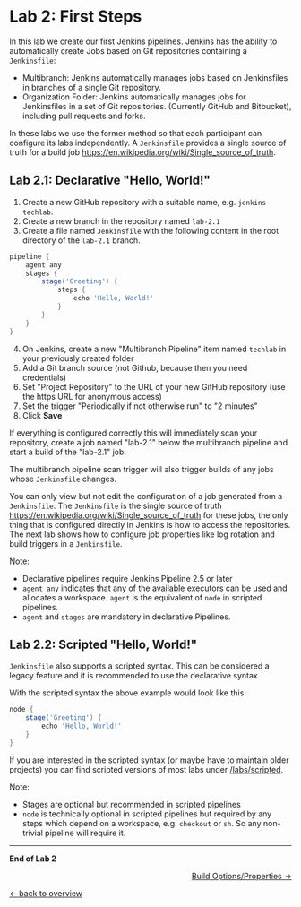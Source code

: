 Lab 2: First Steps
==================

In this lab we create our first Jenkins pipelines.
Jenkins has the ability to automatically create Jobs based on Git repositories containing a ``Jenkinsfile``:

* Multibranch: Jenkins automatically manages jobs based on Jenkinsfiles in branches of a single Git repository.
* Organization Folder: Jenkins automatically manages jobs for Jenkinsfiles in a set of Git repositories. (Currently GitHub and Bitbucket), including pull requests and forks.

In these labs we use the former method so that each participant can configure its labs independently.
A ``Jenkinsfile`` provides a single source of truth for a build job <https://en.wikipedia.org/wiki/Single_source_of_truth>.

Lab 2.1: Declarative "Hello, World!"
------------------------------------

1. Create a new GitHub repository with a suitable name, e.g. ``jenkins-techlab``.
2. Create a new branch in the repository named ``lab-2.1``
3. Create a file named ``Jenkinsfile`` with the following content in the root directory of the ``lab-2.1`` branch.

```groovy
pipeline {
    agent any
    stages {
        stage('Greeting') {
            steps {
                echo 'Hello, World!'
            }
        }
    }
}
```


4. On Jenkins, create a new "Multibranch Pipeline" item named ``techlab`` in your previously created folder
5. Add a Git branch source (not Github, because then you need credentials)
6. Set "Project Repository" to the URL of your new GitHub repository (use the https URL for anonymous access)
7. Set the trigger "Periodically if not otherwise run" to "2 minutes"
8. Click **Save**

If everything is configured correctly this will immediately scan your repository, create a job named "lab-2.1" below the multibranch pipeline and start a build of the "lab-2.1" job.

The multibranch pipeline scan trigger will also trigger builds of any jobs whose ``Jenkinsfile`` changes.

You can only view but not edit the configuration of a job generated from a ``Jenkinsfile``. The ``Jenkinsfile`` is the single source of truth <https://en.wikipedia.org/wiki/Single_source_of_truth> for these jobs, the only thing that is configured directly in Jenkins is how to access the repositories. The next lab shows how to configure job properties like log rotation and build triggers in a ``Jenkinsfile``.

Note:
* Declarative pipelines require Jenkins Pipeline 2.5 or later
* ``agent any`` indicates that any of the available executors can be used and allocates a workspace. ``agent`` is the equivalent of ``node`` in scripted pipelines.
* ``agent`` and ``stages`` are mandatory in declarative Pipelines.

Lab 2.2: Scripted "Hello, World!"
---------------------------------

``Jenkinsfile`` also supports a scripted syntax. This can be considered a legacy feature and it is recommended to use the declarative syntax.

With the scripted syntax the above example would look like this:

```groovy
node {
    stage('Greeting') {
        echo 'Hello, World!'
    }
}
```

If you are interested in the scripted syntax (or maybe have to maintain older projects) you can find scripted versions of most labs under [/labs/scripted](/labs/scripted).

Note:
* Stages are optional but recommended in scripted pipelines
* ``node`` is technically optional in scripted pipelines but required by any steps which depend on a workspace, e.g. ``checkout`` or ``sh``. So any non-trivial pipeline will require it.

---

**End of Lab 2**

<p width="100px" align="right"><a href="03_build_options.md">Build Options/Properties →</a></p>

[← back to overview](../README.md)

